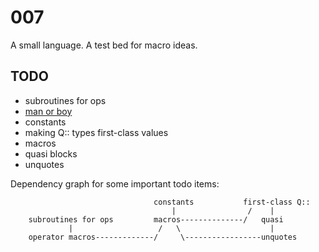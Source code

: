 # 007

A small language. A test bed for macro ideas.

## TODO

* subroutines for ops
* [man or boy](https://en.wikipedia.org/wiki/Man_or_boy_test)
* constants
* making Q:: types first-class values
* macros
* quasi blocks
* unquotes

Dependency graph for some important todo items:

                                    constants           first-class Q::
                                        |                /    |
        subroutines for ops         macros--------------/   quasi
                 |                   /   \                    |
        operator macros-------------/     \-----------------unquotes

